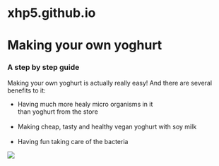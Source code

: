 # xhp5.github.io


<html>
<head>
  <h1>Making your own yoghurt</h1>
  <h3>A step by step guide</h3>
</head>

<article>
  <p>Making your own yoghurt is actually really easy! And there are several benefits to it:</p>
  <ul>
    <li>Having much more healy micro organisms in it<br>than yoghurt from the store</li><br>
    <li>Making cheap, tasty and healthy vegan yoghurt with soy milk</li><br>
    <li>Having fun taking care of the bacteria</li>
  </ul>
</article>

<img src="https://images.unsplash.com/photo-1562114808-b4b33cf60f4f?q=80&w=1773&auto=format&fit=crop&ixlib=rb-4.0.3&ixid=M3wxMjA3fDB8MHxwaG90by1wYWdlfHx8fGVufDB8fHx8fA%3D%3D"/>

